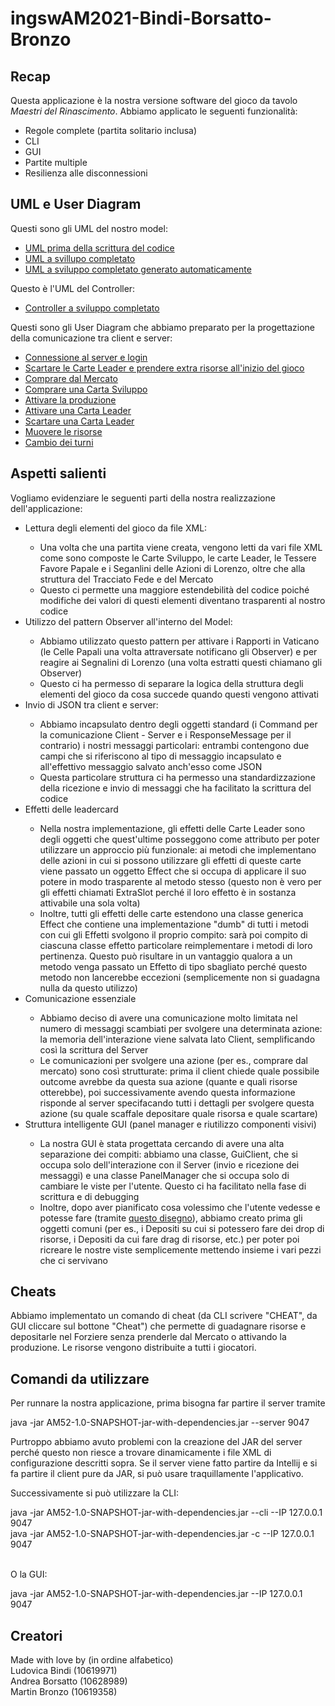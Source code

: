 <h1>ingswAM2021-Bindi-Borsatto-Bronzo</h1>
<h2> Recap </h2>
<p> Questa applicazione è la nostra versione software del gioco da tavolo <i> Maestri del Rinascimento</i>.
  Abbiamo applicato le seguenti funzionalità:
  <ul>
    <li>Regole complete (partita solitario inclusa)</li>
    <li>CLI</li>
    <li>GUI</li>
    <li>Partite multiple</li>
    <li>Resilienza alle disconnessioni</li>
</ul>
</p>
<h2>UML e User Diagram</h2>
<p>Questi sono gli UML del nostro model:</p>
<ul>
	<li><a href="Images/ClassDiagramStarting.png"> UML prima della scrittura del codice </a></li>
	<li><a href="Images/ClassDiagramDef.png"> UML a svillupo completato </a></li>
	<li><a href="Images/Model auto-generato.png"> UML a sviluppo completato generato automaticamente </a></li>
</ul>
<p>Questo è l'UML del Controller:</p>
<ul>
	<li><a href="Images/Server UML def.png">Controller a sviluppo completato </a></li>
</ul>
<p>Questi sono gli User Diagram che abbiamo preparato per la progettazione della comunicazione tra client e server:</p>
<ul>
	<li><a href="Images/Login.png"> Connessione al server e login </a></li>
	<li><a href="Images/Discard LeaderCard And ExtraResource - Beginning.png"> Scartare le Carte Leader e prendere extra risorse all'inizio del gioco </a></li>
	<li><a href="Images/BuyFromMarket.png"> Comprare dal Mercato </a></li>
	<li><a href="Images/BuyDevCard.png"> Comprare una Carta Sviluppo </a></li>
	<li><a href="Images/ActivateProduction.png"> Attivare la produzione</a></li>
	<li><a href="Images/Activate LeaderCard.png"> Attivare una Carta Leader</a></li>
	<li><a href="Images/Discard LeaderCard.png"> Scartare una Carta Leader </a></li>
	<li><a href="Images/Move Resources.png"> Muovere le risorse</a></li>
	<li><a href="Images/Ending Turns.png"> Cambio dei turni </a></li>
	
</ul>
<h2>
  Aspetti salienti
</h2>
<p>
 Vogliamo evidenziare le seguenti parti della nostra realizzazione dell'applicazione:
  <ul>
   	<li>Lettura degli elementi del gioco da file XML:</li>
    <ul>
      <li>Una volta che una partita viene creata, vengono letti da vari file XML come sono composte le Carte Sviluppo, le carte Leader, le Tessere Favore Papale e i Seganlini delle Azioni di Lorenzo, oltre che alla struttura del Tracciato Fede e del Mercato</li>
      <li>Questo ci permette una maggiore estendebilità del codice poiché modifiche dei valori di questi elementi diventano trasparenti al nostro codice
      </li>
    </ul>
     <li>Utilizzo del pattern Observer all'interno del Model:</li>
    <ul>
      <li>Abbiamo utilizzato questo pattern per attivare i Rapporti in Vaticano (le Celle Papali una volta attraversate notificano gli Observer) e per reagire ai Segnalini di Lorenzo (una volta estratti questi chiamano gli Observer)</li>
      <li>
      Questo ci ha permesso di separare la logica della struttura degli elementi del gioco da cosa succede quando questi vengono attivati</li>
    </ul>
    <li>Invio di JSON tra client e server:</li>
    <ul>
      <li>Abbiamo incapsulato dentro degli oggetti standard (i Command per la comunicazione Client - Server e i ResponseMessage per il contrario) i nostri messaggi particolari: entrambi contengono due campi che si riferiscono al tipo di messaggio incapsulato e all'effettivo messaggio salvato anch'esso come JSON</li>
      <li>Questa particolare struttura ci ha permesso una standardizzazione della ricezione e invio di messaggi che ha facilitato la scrittura del codice</li>
    </ul>
    <li>Effetti delle leadercard</li>
    <ul>
      <li>Nella nostra implementazione, gli effetti delle Carte Leader sono degli oggetti che quest'ultime posseggono come attributo per poter utilizzare un approccio più funzionale: ai metodi che implementano delle azioni in cui si possono utilizzare gli effetti di queste carte viene passato un oggetto Effect che si occupa di applicare il suo potere in modo trasparente al metodo stesso (questo non è vero per gli effetti chiamati ExtraSlot perché il loro effetto è in sostanza attivabile una sola volta)</li>
      <li>Inoltre, tutti gli effetti delle carte estendono una classe generica Effect che contiene una implementazione "dumb" di tutti i metodi con cui gli Effetti svolgono il proprio compito: sarà poi compito di ciascuna classe effetto particolare reimplementare i metodi di loro pertinenza. Questo può risultare in un vantaggio qualora a un metodo venga passato un Effetto di tipo sbagliato perché questo metodo non lancerebbe eccezioni (semplicemente non si guadagna nulla da questo utilizzo)</li>
    </ul>
   	<li>Comunicazione essenziale</li>
    <ul>
      <li>Abbiamo deciso di avere una comunicazione molto limitata nel numero di messaggi scambiati per svolgere una determinata azione: la memoria dell'interazione viene salvata lato Client, semplificando così la scrittura del Server</li>
      <li>Le comunicazioni per svolgere una azione (per es., comprare dal mercato) sono così strutturate: prima il client chiede quale possibile outcome avrebbe da questa sua azione (quante e quali risorse otterebbe), poi successivamente avendo questa informazione risponde al server specifacando tutti i dettagli per svolgere questa azione (su quale scaffale depositare quale risorsa e quale scartare)</li>
    </ul>
    <li>Struttura intelligente GUI (panel manager e riutilizzo componenti visivi) </li>
	<ul>
      <li>La nostra GUI è stata progettata cercando di avere una alta separazione dei compiti: abbiamo una classe, GuiClient, che si occupa solo dell'interazione con il Server (invio e ricezione dei messaggi) e una classe PanelManager che si occupa solo di cambiare le viste per l'utente. Questo ci ha facilitato nella fase di scrittura e di debugging</li>
      <li>Inoltre, dopo aver pianificato cosa volessimo che l'utente vedesse e potesse fare (tramite <a href="Images/Schema per la GUI.png">questo disegno</a>), abbiamo creato prima gli oggetti comuni (per es., i Depositi su cui si potessero fare dei drop di risorse, i Depositi da cui fare drag di risorse, etc.) per poter poi ricreare le nostre viste  semplicemente mettendo insieme i vari pezzi che ci servivano </li>
    </ul>
</ul>
</p>

<h2>Cheats</h2>
Abbiamo implementato un comando di cheat (da CLI scrivere "CHEAT", da GUI cliccare sul bottone "Cheat") che permette di guadagnare risorse e depositarle nel Forziere senza prenderle dal Mercato o attivando la produzione. Le risorse vengono distribuite a tutti i giocatori.

<h2>
  Comandi da utilizzare
</h2>
<p>Per runnare la nostra applicazione, prima bisogna far partire il server tramite </p>
<p> java -jar AM52-1.0-SNAPSHOT-jar-with-dependencies.jar --server 9047 </p>
<p>Purtroppo abbiamo avuto problemi con la creazione del JAR del server perché questo non riesce a trovare dinamicamente i file XML di configurazione descritti sopra. Se il server viene fatto partire da Intellij e si fa partire il client pure da JAR, si può usare traquillamente l'applicativo.</br></p>
<p>Successivamente si può utilizzare la CLI:</p>
<span> java -jar AM52-1.0-SNAPSHOT-jar-with-dependencies.jar --cli --IP 127.0.0.1 9047</br>java -jar AM52-1.0-SNAPSHOT-jar-with-dependencies.jar -c --IP 127.0.0.1 9047</span>

<p></br>O la GUI:</p>
<p> java -jar AM52-1.0-SNAPSHOT-jar-with-dependencies.jar --IP 127.0.0.1 9047</p>

<h2>Creatori</h2>
Made with love by (in ordine alfabetico)</br>
Ludovica Bindi (10619971)</br>
Andrea Borsatto (10628989)</br>
Martin Bronzo (10619358)</br>
